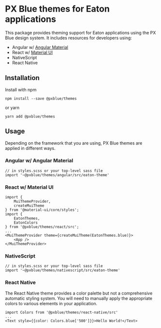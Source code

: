 # PX Blue themes for Eaton applications
This package provides theming support for Eaton applications using the PX Blue design system. It includes resources for developers using:
* Angular w/ [Angular Material](https://www.npmjs.com/package/@angular/material)
* React w/ [Material UI](https://www.npmjs.com/package/@material-ui/core)
* NativeScript
* React Native

## Installation
Install with npm
```
npm install --save @pxblue/themes
```
or yarn
```
yarn add @pxblue/themes
```

## Usage
Depending on the framework that you are using, PX Blue themes are applied in different ways.

### Angular w/ Angular Material
```
// in styles.scss or your top-level sass file
import '~@pxblue/themes/angular/src/eaton-theme'
```


### React w/ Material UI
```
import { 
    MuiThemeProvider, 
    createMuiTheme 
} from '@material-ui/core/styles';
import {
    EatonThemes,
    EatonColors
} from '@pxblue/themes/react/src';
...
<MuiThemeProvider theme={createMuiTheme(EatonThemes.blue)}>
    <App />
</MuiThemeProvider>
```

### NativeScript
```
// in styles.scss or your top-level sass file
import '~@pxblue/themes/nativescript/src/eaton-theme'
```

### React Native
The React Native theme provides a color palette but not a comprehensive automatic styling system. You will need to manually apply the appropriate colors to various elements in your application.

```
import Colors from '@pxblue/themes/react-native/src'
...
<Text style={{color: Colors.blue['500']}}>Hello World!</Text>
```